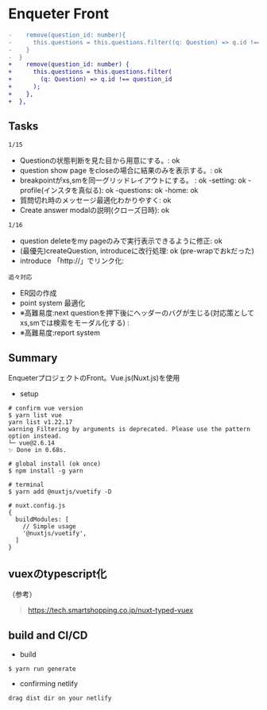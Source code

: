 # Enqueter Front

```diff
-    remove(question_id: number){
-      this.questions = this.questions.filter((q: Question) => q.id !== question_id)
-    }
-  }
+    remove(question_id: number) {
+      this.questions = this.questions.filter(
+        (q: Question) => q.id !== question_id
+      );
+    },
+  },
```

## Tasks

`1/15`
* Questionの状態判断を見た目から用意にする。: ok
* question show page をcloseの場合に結果のみを表示する。: ok
* breakpointがxs,smを同一グリッドレイアウトにする。 : ok
 -setting: ok
 -profile(インスタを真似る): ok
 -questions: ok
 -home: ok
* 質問切れ時のメッセージ最適化わかりやすく: ok
* Create answer modalの説明(クローズ日時): ok

`1/16`
* question deleteをmy pageのみで実行表示できるように修正: ok
* (最優先)createQuestion, introduceに改行処理: ok (pre-wrapでおkだった)
* introduce 「http://」でリンク化: 

`追々対応`
* ER図の作成
* point system 最適化
* ※高難易度:next questionを押下後にヘッダーのバグが生じる(対応策としてxs,smでは検索をモーダル化する) :
* ※高難易度:report system

## Summary
EnqueterプロジェクトのFront。Vue.js(Nuxt.js)を使用

* setup
```
# confirm vue version
$ yarn list vue
yarn list v1.22.17
warning Filtering by arguments is deprecated. Please use the pattern option instead.
└─ vue@2.6.14
✨ Done in 0.68s.

# global install (ok once)
$ npm install -g yarn

# terminal
$ yarn add @nuxtjs/vuetify -D

# nuxt.config.js
{
  buildModules: [
    // Simple usage
    '@nuxtjs/vuetify',
  ]
}
```

## vuexのtypescript化
（参考）
> https://tech.smartshopping.co.jp/nuxt-typed-vuex


## build and CI/CD
* build

```
$ yarn run generate
```

* confirming netlify
```
drag dist dir on your netlify
```